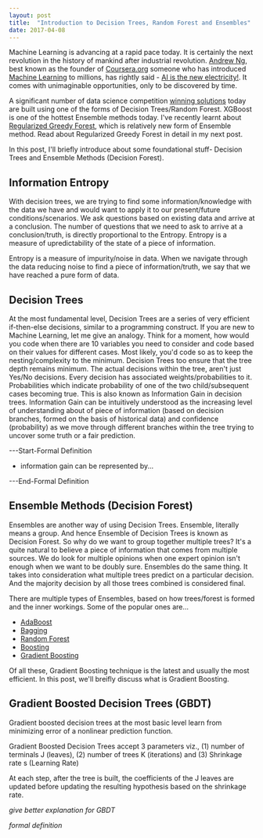 ```yaml
---
layout: post
title:  "Introduction to Decision Trees, Random Forest and Ensembles"
date: 2017-04-08
---
```


Machine Learning is advancing at a rapid pace today. It is certainly the next revolution in the history of mankind after industrial revolution. <A href="https://en.wikipedia.org/wiki/Andrew_Ng" target="_blank">Andrew Ng</A>, best known as the founder of <A href="https://www.coursera.org/" target="_blank">Coursera.org</A> someone who has introduced <A href="https://www.coursera.org/learn/machine-learning" target="_blank">Machine Learning</A> to millions, has rightly said - <A href="https://twitter.com/andrewyng/status/735874952008589312?lang=en" target="_blank">AI is the new electricity!</A>. It comes with unimaginable opportunities, only to be discovered by time.

A significant number of data science competition <A href="https://www.import.io/post/how-to-win-a-kaggle-competition/" target="_blank">winning solutions</A> today are built using one of the forms of Decision Trees/Random Forest. XGBoost is one of the hottest Ensemble methods today. I've recently learnt about <A href="https://arxiv.org/pdf/1109.0887" target="_blank">Regularized Greedy Forest</A>, which is relatively new form of Ensemble method. Read about Regularized Greedy Forest in detail in my next post.

In this post, I'll briefly introduce about some foundational stuff- Decision Trees and Ensemble Methods (Decision Forest).

## Information Entropy
With decision trees, we are trying to find some information/knowledge with the data we have and would want to apply it to our present/future conditions/scenarios. We ask questions based on existing data and arrive at a conclusion. The number of questions that we need to ask to arrive at a conclusion/truth, is directly proportional to the Entropy. Entropy is a measure of upredictability of the state of a piece of information. 

Entropy is a measure of impurity/noise in data. When we navigate through the data reducing noise to find a piece of information/truth, we say that we have reached a pure form of data.

## Decision Trees
At the most fundamental level, Decision Trees are a series of very efficient if-then-else decisions, similar to a programming construct. If you are new to Machine Learning, let me give an analogy. Think for a moment, how would you code when there are 10 variables you need to consider and code based on their values for different cases. Most likely, you'd code so as to keep the nesting/complexity to the minimum. Decision Trees too ensure that the tree depth remains minimum. The actual decisions within the tree, aren't just Yes/No decisions. Every decision has associated weights/probabilities to it. Probabilities which indicate probability of one of the two child/subsequent cases becoming true. This is also known as Information Gain in decision trees. Information Gain can be intuitively understood as the increasing level of understanding about of piece of information (based on decision branches, formed on the basis of historical data) and confidence (probability) as we move through different branches within the tree trying to uncover some truth or a fair prediction.

---Start-Formal Definition

- information gain can be represented by...

---End-Formal Definition


## Ensemble Methods (Decision Forest)
Ensembles are another way of using Decision Trees. Ensemble, literally means a group. And hence Ensemble of Decision Trees is known as Decision Forest. So why do we want to group together multiple trees? It's a quite natural to believe a piece of information that comes from multiple sources. We do look for multiple opinions when one expert opinion isn't enough when we want to be doubly sure. Ensembles do the same thing. It takes into consideration what multiple trees predict on a particular decision. And the majority decision by all those trees combined is considered final.

There are multiple types of Ensembles, based on how trees/forest is formed and the inner workings. Some of the popular ones are...
* <A href="https://en.wikipedia.org/wiki/AdaBoost" target="_blank">AdaBoost</A>
* <A href="https://en.wikipedia.org/wiki/Bootstrap_aggregating" target="_blank">Bagging</A>
* <A href="https://en.wikipedia.org/wiki/Random_forest" target="_blank">Random Forest</A>
* <A href="https://en.wikipedia.org/wiki/Boosting_(machine_learning)" target="_blank">Boosting</A>
* <A href="https://en.wikipedia.org/wiki/Gradient_boosting" target="_blank">Gradient Boosting</A>

Of all these, Gradient Boosting technique is the latest and usually the most efficient. In this post, we'll breifly discuss what is Gradient Boosting.

## Gradient Boosted Decision Trees (GBDT)
Gradient boosted decision trees at the most basic level learn from minimizing error of a nonlinear prediction function.

Gradient Boosted Decision Trees accept 3 parameters viz., (1) number of terminals J (leaves), (2) number of trees K (iterations) and (3) Shrinkage rate s (Learning Rate)

At each step, after the tree is built, the coefficients of the J leaves are updated before updating the resulting hypothesis based on the shrinkage rate.

_give better explanation for GBDT_

_formal definition_






